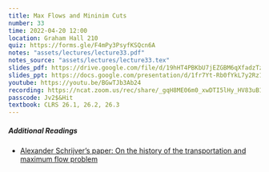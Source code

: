 ```yaml
---
title: Max Flows and Mininim Cuts
number: 33
time: 2022-04-20 12:00
location: Graham Hall 210
quiz: https://forms.gle/F4mPy3PsyfKSQcn6A
notes: "assets/lectures/lecture33.pdf"
notes_source: "assets/lectures/lecture33.tex"
slides_pdf: https://drive.google.com/file/d/19hHT4PBKbU7jEZGBM6qXfadzTz-is-du/view?usp=sharing
slides_ppt: https://docs.google.com/presentation/d/1fr7Yt-Rb0fYkL7y2Rz1CQ9Jfi8qqhoDqm5YgPKoDD10/edit?usp=sharing
youtube: https://youtu.be/BGwTJb3Ab24
recording: https://ncat.zoom.us/rec/share/_gqH8ME06m0_xwDTI5lHy_HV83uB1jc9nBGz3s2Dud-PN2jaA8ewiwQbvOURmFwg.MZaCIygFuTrru-hW?startTime=1650470448000
passcode: Jv2$&Hit
textbook: CLRS 26.1, 26.2, 26.3
---
```


##### Additional Readings
- [Alexander Schrijver’s paper: On the history of the transportation and maximum flow problem](https://link.springer.com/article/10.1007/s101070100259)